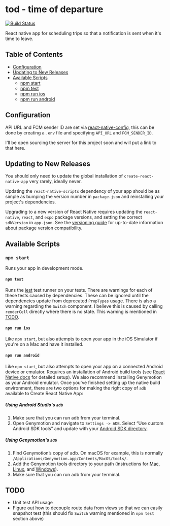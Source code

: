 # tod - time of departure

[![Build Status](https://travis-ci.org/oliveroneill/tod.svg?branch=master)](https://travis-ci.org/oliveroneill/tod)

React native app for scheduling trips so that a notification is sent when it's time to leave.

## Table of Contents

* [Configuration](#configuration)
* [Updating to New Releases](#updating-to-new-releases)
* [Available Scripts](#available-scripts)
  * [npm start](#npm-start)
  * [npm test](#npm-test)
  * [npm run ios](#npm-run-ios)
  * [npm run android](#npm-run-android)

## Configuration
API URL and FCM sender ID are set via [react-native-config](https://github.com/luggit/react-native-config), this
can be done by creating a `.env` file and specifying `API_URL` and `FCM_SENDER_ID`.

I'll be open sourcing the server for this project soon and will put a link to that here.

## Updating to New Releases

You should only need to update the global installation of `create-react-native-app` very rarely, ideally never.

Updating the `react-native-scripts` dependency of your app should be as simple as bumping the version number in `package.json` and reinstalling your project's dependencies.

Upgrading to a new version of React Native requires updating the `react-native`, `react`, and `expo` package versions, and setting the correct `sdkVersion` in `app.json`. See the [versioning guide](https://github.com/react-community/create-react-native-app/blob/master/VERSIONS.md) for up-to-date information about package version compatibility.

## Available Scripts

### `npm start`

Runs your app in development mode.

#### `npm test`

Runs the [jest](https://github.com/facebook/jest) test runner on your tests.
There are warnings for each of these tests caused by dependencies. These can be ignored until the dependencies update from deprecated `PropTypes` usage. There is also a warning regarding the `Switch` component. I believe this is caused by calling `renderCell` directly where there is no state. This warning is mentioned in [TODO](#todo).

#### `npm run ios`

Like `npm start`, but also attempts to open your app in the iOS Simulator if you're on a Mac and have it installed.

#### `npm run android`

Like `npm start`, but also attempts to open your app on a connected Android device or emulator. Requires an installation of Android build tools (see [React Native docs](https://facebook.github.io/react-native/docs/getting-started.html) for detailed setup). We also recommend installing Genymotion as your Android emulator. Once you've finished setting up the native build environment, there are two options for making the right copy of `adb` available to Create React Native App:

##### Using Android Studio's `adb`

1. Make sure that you can run adb from your terminal.
2. Open Genymotion and navigate to `Settings -> ADB`. Select “Use custom Android SDK tools” and update with your [Android SDK directory](https://stackoverflow.com/questions/25176594/android-sdk-location).

##### Using Genymotion's `adb`

1. Find Genymotion’s copy of adb. On macOS for example, this is normally `/Applications/Genymotion.app/Contents/MacOS/tools/`.
2. Add the Genymotion tools directory to your path (instructions for [Mac](http://osxdaily.com/2014/08/14/add-new-path-to-path-command-line/), [Linux](http://www.computerhope.com/issues/ch001647.htm), and [Windows](https://www.howtogeek.com/118594/how-to-edit-your-system-path-for-easy-command-line-access/)).
3. Make sure that you can run adb from your terminal.

## TODO
- Unit test API usage
- Figure out how to decouple route data from views so that we can easily snapshot test (this should fix `Switch` warning mentioned in `npm test` section above)
